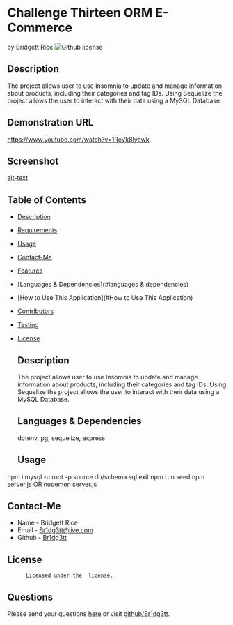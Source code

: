 # Challenge Thirteen ORM E-Commerce 
  by Bridgett Rice
  ![Github license](https://img.shields.io/badge/license--yellowgreen.svg)
  ## Description
  The project allows user to use Insomnia to update and manage information about products, including their categories and tag IDs.  Using Sequelize the project allows the user to interact with their data using a MySQL Database.
  ## Demonstration URL
  https://www.youtube.com/watch?v=1ReVk8lyawk
  ## Screenshot
  [alt-text]("")
  ## Table of Contents
  * [Description](#description)
  * [Requirements](#requirements)
  * [Usage](#usage)
  * [Contact-Me](#contact-me)
  * [Features](#features)
  * [Languages & Dependencies](#languages & dependencies)
  * [How to Use This Application](#How to Use This Application)
  * [Contributors](#contributors)
  * [Testing](#testing)
  
* [License](#license)

  ## Description
  The project allows user to use Insomnia to update and manage information about products, including their categories and tag IDs.  Using Sequelize the project allows the user to interact with their data using a MySQL Database.

  ## Languages & Dependencies
  dotenv, pg, sequelize, express
  ## Usage
npm i
mysql -u root -p
source db/schema.sql
exit
npm run seed
npm server.js OR nodemon server.js

  
  ## Contact-Me
  * Name - Bridgett Rice
  * Email - Br1dg3tt@live.com
  * Github - [Br1dg3tt](https://github.com/Br1dg3tt/)
  
  ## License
          
          Licensed under the  license.
  ## Questions
  Please send your questions [here](mailto:Br1dg3tt@live.com?subject=[GitHub]%20Dev%20Connect) or visit [github/Br1dg3tt](https://github.com/Br1dg3tt).